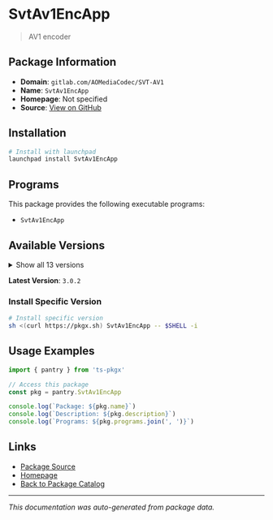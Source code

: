 # SvtAv1EncApp

> AV1 encoder

## Package Information

- **Domain**: `gitlab.com/AOMediaCodec/SVT-AV1`
- **Name**: `SvtAv1EncApp`
- **Homepage**: Not specified
- **Source**: [View on GitHub](https://github.com/pkgxdev/pantry/tree/main/projects/gitlab.com/AOMediaCodec/SVT-AV1/package.yml)

## Installation

```bash
# Install with launchpad
launchpad install SvtAv1EncApp
```

## Programs

This package provides the following executable programs:

- `SvtAv1EncApp`

## Available Versions

<details>
<summary>Show all 13 versions</summary>

- `3.0.2`, `3.0.1`, `3.0.0`, `2.3.0`, `2.2.1`
- `2.2.0`, `2.1.2`, `2.1.1`, `2.1.0`, `2.0.0`
- `1.8.0`, `1.7.0`, `1.6.0`

</details>

**Latest Version**: `3.0.2`

### Install Specific Version

```bash
# Install specific version
sh <(curl https://pkgx.sh) SvtAv1EncApp -- $SHELL -i
```

## Usage Examples

```typescript
import { pantry } from 'ts-pkgx'

// Access this package
const pkg = pantry.SvtAv1EncApp

console.log(`Package: ${pkg.name}`)
console.log(`Description: ${pkg.description}`)
console.log(`Programs: ${pkg.programs.join(', ')}`)
```

## Links

- [Package Source](https://github.com/pkgxdev/pantry/tree/main/projects/gitlab.com/AOMediaCodec/SVT-AV1/package.yml)
- [Homepage](#)
- [Back to Package Catalog](../package-catalog.md)

---

*This documentation was auto-generated from package data.*
